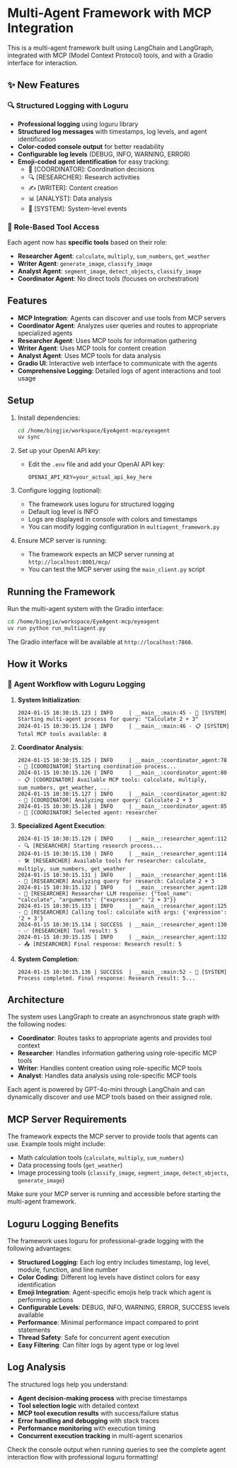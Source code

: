# Multi-Agent Framework with MCP Integration

This is a multi-agent framework built using LangChain and LangGraph, integrated with MCP (Model Context Protocol) tools, and with a Gradio interface for interaction.

## ✨ New Features

### 🔍 **Structured Logging with Loguru**
- **Professional logging** using loguru library
- **Structured log messages** with timestamps, log levels, and agent identification
- **Color-coded console output** for better readability
- **Configurable log levels** (DEBUG, INFO, WARNING, ERROR)
- **Emoji-coded agent identification** for easy tracking:
  - 🤖 [COORDINATOR]: Coordination decisions
  - 🔍 [RESEARCHER]: Research activities
  - ✍️ [WRITER]: Content creation
  - 📊 [ANALYST]: Data analysis
  - 🚀 [SYSTEM]: System-level events

### 🎯 **Role-Based Tool Access**
Each agent now has **specific tools** based on their role:

- **Researcher Agent**: `calculate`, `multiply`, `sum_numbers`, `get_weather`
- **Writer Agent**: `generate_image`, `classify_image`
- **Analyst Agent**: `segment_image`, `detect_objects`, `classify_image`
- **Coordinator Agent**: No direct tools (focuses on orchestration)

## Features

- **MCP Integration**: Agents can discover and use tools from MCP servers
- **Coordinator Agent**: Analyzes user queries and routes to appropriate specialized agents
- **Researcher Agent**: Uses MCP tools for information gathering
- **Writer Agent**: Uses MCP tools for content creation
- **Analyst Agent**: Uses MCP tools for data analysis
- **Gradio UI**: Interactive web interface to communicate with the agents
- **Comprehensive Logging**: Detailed logs of agent interactions and tool usage

## Setup

1. Install dependencies:
   ```bash
   cd /home/bingjie/workspace/EyeAgent-mcp/eyeagent
   uv sync
   ```

2. Set up your OpenAI API key:
   - Edit the `.env` file and add your OpenAI API key:
     ```
     OPENAI_API_KEY=your_actual_api_key_here
     ```

3. Configure logging (optional):
   - The framework uses loguru for structured logging
   - Default log level is INFO
   - Logs are displayed in console with colors and timestamps
   - You can modify logging configuration in `multiagent_framework.py`

4. Ensure MCP server is running:
   - The framework expects an MCP server running at `http://localhost:8001/mcp/`
   - You can test the MCP server using the `main_client.py` script

## Running the Framework

Run the multi-agent system with the Gradio interface:

```bash
cd /home/bingjie/workspace/EyeAgent-mcp/eyeagent
uv run python run_multiagent.py
```

The Gradio interface will be available at `http://localhost:7860`.

## How it Works

### 🔄 **Agent Workflow with Loguru Logging**

1. **System Initialization**:
   ```
   2024-01-15 10:30:15.123 | INFO     | __main__:main:45 - 🚀 [SYSTEM] Starting multi-agent process for query: "Calculate 2 + 3"
   2024-01-15 10:30:15.124 | INFO     | __main__:main:46 - 📋 [SYSTEM] Total MCP tools available: 8
   ```

2. **Coordinator Analysis**:
   ```
   2024-01-15 10:30:15.125 | INFO     | __main__:coordinator_agent:78 - 🤖 [COORDINATOR] Starting coordination process...
   2024-01-15 10:30:15.126 | INFO     | __main__:coordinator_agent:80 - 📋 [COORDINATOR] Available MCP tools: calculate, multiply, sum_numbers, get_weather, ...
   2024-01-15 10:30:15.127 | INFO     | __main__:coordinator_agent:82 - 💭 [COORDINATOR] Analyzing user query: Calculate 2 + 3
   2024-01-15 10:30:15.128 | INFO     | __main__:coordinator_agent:85 - 🎯 [COORDINATOR] Selected agent: researcher
   ```

3. **Specialized Agent Execution**:
   ```
   2024-01-15 10:30:15.129 | INFO     | __main__:researcher_agent:112 - 🔍 [RESEARCHER] Starting research process...
   2024-01-15 10:30:15.130 | INFO     | __main__:researcher_agent:114 - 🛠️ [RESEARCHER] Available tools for researcher: calculate, multiply, sum_numbers, get_weather
   2024-01-15 10:30:15.131 | INFO     | __main__:researcher_agent:116 - 💭 [RESEARCHER] Analyzing query for research: Calculate 2 + 3
   2024-01-15 10:30:15.132 | INFO     | __main__:researcher_agent:120 - 📝 [RESEARCHER] Researcher LLM response: {"tool_name": "calculate", "arguments": {"expression": "2 + 3"}}
   2024-01-15 10:30:15.133 | INFO     | __main__:researcher_agent:125 - 🔧 [RESEARCHER] Calling tool: calculate with args: {'expression': '2 + 3'}
   2024-01-15 10:30:15.134 | SUCCESS  | __main__:researcher_agent:130 - ✅ [RESEARCHER] Tool result: 5
   2024-01-15 10:30:15.135 | INFO     | __main__:researcher_agent:132 - 📤 [RESEARCHER] Final response: Research result: 5
   ```

4. **System Completion**:
   ```
   2024-01-15 10:30:15.136 | SUCCESS  | __main__:main:52 - 🎉 [SYSTEM] Process completed. Final response: Research result: 5...
   ```

## Architecture

The system uses LangGraph to create an asynchronous state graph with the following nodes:
- **Coordinator**: Routes tasks to appropriate agents and provides tool context
- **Researcher**: Handles information gathering using role-specific MCP tools
- **Writer**: Handles content creation using role-specific MCP tools
- **Analyst**: Handles data analysis using role-specific MCP tools

Each agent is powered by GPT-4o-mini through LangChain and can dynamically discover and use MCP tools based on their assigned role.

## MCP Server Requirements

The framework expects the MCP server to provide tools that agents can use. Example tools might include:
- Math calculation tools (`calculate`, `multiply`, `sum_numbers`)
- Data processing tools (`get_weather`)
- Image processing tools (`classify_image`, `segment_image`, `detect_objects`, `generate_image`)

Make sure your MCP server is running and accessible before starting the multi-agent framework.

## Loguru Logging Benefits

The framework uses loguru for professional-grade logging with the following advantages:

- **Structured Logging**: Each log entry includes timestamp, log level, module, function, and line number
- **Color Coding**: Different log levels have distinct colors for easy identification
- **Emoji Integration**: Agent-specific emojis help track which agent is performing actions
- **Configurable Levels**: DEBUG, INFO, WARNING, ERROR, SUCCESS levels available
- **Performance**: Minimal performance impact compared to print statements
- **Thread Safety**: Safe for concurrent agent execution
- **Easy Filtering**: Can filter logs by agent type or log level

## Log Analysis

The structured logs help you understand:
- **Agent decision-making process** with precise timestamps
- **Tool selection logic** with detailed context
- **MCP tool execution results** with success/failure status
- **Error handling and debugging** with stack traces
- **Performance monitoring** with execution timing
- **Concurrent execution tracking** in multi-agent scenarios

Check the console output when running queries to see the complete agent interaction flow with professional loguru formatting!
